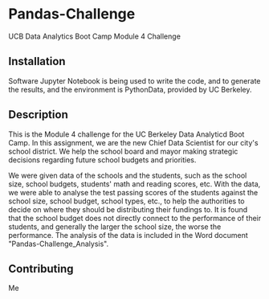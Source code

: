 # Pandas-Challenge
UCB Data Analytics Boot Camp Module 4 Challenge


## Installation

Software Jupyter Notebook is being used to write the code, and to generate the results, and the environment is PythonData, provided by UC Berkeley.


## Description

This is the Module 4 challenge for the UC Berkeley Data Analyticd Boot Camp. In this assignment, we are the new Chief Data Scientist for our city's school district. We help the school board and mayor making strategic decisions regarding future school budgets and priorities.

We were given data of the schools and the students, such as the school size, school budgets, students' math and reading scores, etc. With the data, we were able to analyse the test passing scores of the students against the school size, school budget, school types, etc., to help the authorities to decide on where they should be distributing their fundings to. It is found that the school budget does not directly connect to the performance of their students, and generally the larger the school size, the worse the performance. The analysis of the data is included in the Word document "Pandas-Challenge_Analysis".

## Contributing

Me
